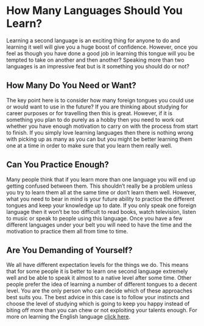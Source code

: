# How Many Languages Should You Learn?



Learning a second language is an exciting thing for anyone to do and learning it well will give you a huge boost of confidence.
However, once you feel as though you have done a good job in learning this tongue will you be tempted to take on another and then another? Speaking more than two languages is an impressive feat but is it something you should do or not?

## How Many Do You Need or Want?

The key point here is to consider how many foreign tongues you could use or would want to use in the future? If you are thinking about studying for career purposes or for travelling then this is great. However, if it is something you plan to do purely as a hobby then you need to work out whether you have enough motivation to carry on with the process from start to finish. If you simply love learning languages then there is nothing wrong with picking up as many as you can but you might be better learning them one at a time in order to make sure that you learn them really well.

## Can You Practice Enough?

Many people think that if you learn more than one language you will end up getting confused between them. This shouldn’t really be a problem unless you try to learn them all at the same time or don’t learn them well. However, what you need to bear in mind is your future ability to practice the different tongues and keep your knowledge up to date. If you only speak one foreign language then it won’t be too difficult to read books, watch television, listen to music or speak to people using this language. Once you have a few different languages under your belt you will need to have the time and the motivation to practice them all from time to time.

## Are You Demanding of Yourself?

We all have different expectation levels for the things we do. This means that for some people it is better to learn one second language extremely well and be able to speak it almost to a native level after some time. Other people prefer the idea of learning a number of different tongues to a decent level. You are the only person who can decide which of these approaches best suits you. The best advice in this case is to follow your instincts and choose the level of studying which is going to keep you happy instead of biting off more than you can chew or not exploiting your talents enough. For more on learning the English language [click here](http://www.englishclassesin.com/).
